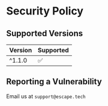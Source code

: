# Security Policy

## Supported Versions

| Version | Supported          |
| ------- | ------------------ |
| ^1.1.0  | :white_check_mark: |

## Reporting a Vulnerability

Email us at `support@escape.tech`

